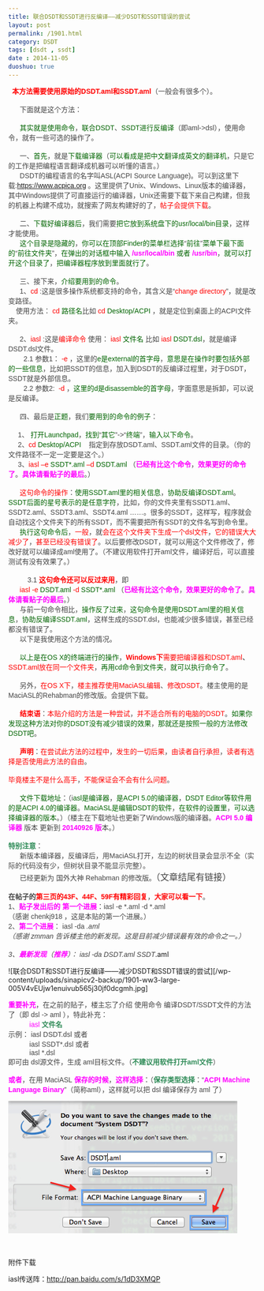 ```yaml
---
title: 联合DSDT和SSDT进行反编译——减少DSDT和SSDT错误的尝试
layout: post
permalink: /1901.html
category: DSDT
tags: [dsdt , ssdt]
date : 2014-11-05
duoshuo: true
---
```

<span style="font-size: 14px;"><span style="word-wrap: break-word; color: #444444; font-family: tahoma, 'Hiragino Sans GB', 'Wenquanyi Micro Hei', 微软雅黑, Arial, Verdana, sans-serif;"> <span style="word-wrap: break-word; font-weight: bold;"> <span style="word-wrap: break-word; color: #ff0000;">本方法需要使用原始的DSDT.aml和SSDT.aml</span></span>（一般会有很多个）。<br style="word-wrap: break-word;" /><br style="word-wrap: break-word;" />      下面就是这个方法：<br style="word-wrap: break-word;" /><br style="word-wrap: break-word;" />      <span style="word-wrap: break-word; color: #006400;">其实就是使用命令</span>，<span style="word-wrap: break-word; color: #006400;">联合DSDT</span>、<span style="word-wrap: break-word; color: #006400;">SSDT进行反编译</span>（即aml->dsl），使用命令，就有一些可选的操作了。<br style="word-wrap: break-word;" /><br style="word-wrap: break-word;" />      一、<span style="word-wrap: break-word; color: #006400;">首先</span>，就是<span style="word-wrap: break-word; color: #006400;">下载编译器</span>（<span style="word-wrap: break-word; color: #006400;">可以看成是把中文翻译成英文的翻译机</span>，只是它的工作是把编程语言翻译成机器可以听懂的语言。）<br style="word-wrap: break-word;" />      DSDT的编程语言的名字叫ASL(ACPI Source Language)。可以到这里下载:<a style="word-wrap: break-word; color: #2265a9;" href="https://www.acpica.org/" target="_blank">https://www.acpica.org</a> 。这里提供了Unix、Windows、Linux版本的编译器，其中Windows提供了可直接运行的编译器，Unix还需要下载下来自己构建，但我的机器上构建不成功，就搜索了网友构建好的了，<span style="word-wrap: break-word; color: #ff0000;">帖子会提供下载</span>。<br style="word-wrap: break-word;" /><br style="word-wrap: break-word;" />      二、<span style="word-wrap: break-word; color: #006400;">下载好编译器后</span>，我们需要<span style="word-wrap: break-word; color: #006400;">把它放到系统盘下的usr/local/bin目录</span>，这样才能使用。<br style="word-wrap: break-word;" />      <span style="word-wrap: break-word; color: #006400;">这个目录是隐藏的</span>，<span style="word-wrap: break-word; color: #006400;">你可以在顶部Finder的菜单栏选择</span>“<span style="word-wrap: break-word; color: #006400;">前往</span>”<span style="word-wrap: break-word; color: #006400;">菜单下最下面的</span>“<span style="word-wrap: break-word; color: #006400;">前往文件夹</span>”，<span style="word-wrap: break-word; color: #006400;">在弹出的对话框中输入 </span><span style="word-wrap: break-word; color: #ff00ff;"><span style="word-wrap: break-word; font-weight: bold;">/usr/local/bin</span></span><span style="word-wrap: break-word; color: #006400;"> 或者 </span><span style="word-wrap: break-word; color: #ff00ff;"><span style="word-wrap: break-word; font-weight: bold;">/usr/bin</span></span>，<span style="word-wrap: break-word; color: #006400;">就可以打开这个目录了</span>，<span style="word-wrap: break-word; color: #006400;">把编译器程序放到里面就行了</span>。<br style="word-wrap: break-word;" /><br style="word-wrap: break-word;" />      三、接下来，<span style="word-wrap: break-word; color: #006400;">介绍要用到的命令</span>。<br style="word-wrap: break-word;" />      1、<span style="word-wrap: break-word; color: #ff0000;">cd</span> :这是很多操作系统都支持的命令，其含义是“<span style="word-wrap: break-word; color: #ff0000;">change directory</span>”，就是改变路径。<br style="word-wrap: break-word;" />    使用方法： <span style="word-wrap: break-word; color: #ff0000;">cd </span><span style="word-wrap: break-word; color: #006400;">路径名</span>比如 <span style="word-wrap: break-word; color: #ff0000;">cd</span> <span style="word-wrap: break-word; color: #006400;">Desktop/ACPI</span> ，就是定位到桌面上的ACPI文件夹。<br style="word-wrap: break-word;" /><br style="word-wrap: break-word;" />      2、<span style="word-wrap: break-word; color: #ff0000;">iasl</span> :这是<span style="word-wrap: break-word; color: #ff0000;">编译命令</span> 使用： <span style="word-wrap: break-word; color: #ff0000;">iasl</span> <span style="word-wrap: break-word; color: #006400;">文件名</span> 比如 <span style="word-wrap: break-word; color: #ff0000;">iasl</span> <span style="word-wrap: break-word; color: #006400;">DSDT.dsl</span>，就是编译DSDT.dsl文件。<br style="word-wrap: break-word;" />        2.1 参数1： <span style="word-wrap: break-word; color: #ff0000;">-e</span> ，这里的<span style="word-wrap: break-word; color: #006400;">e是external的首字母</span>，<span style="word-wrap: break-word; color: #006400;">意思是在操作时要包括外部的一些信息</span>，比如把SSDT的信息，加入到DSDT的反编译过程里，对于DSDT，SSDT就是外部信息。<br style="word-wrap: break-word;" />        2.2 参数2:  <span style="word-wrap: break-word; color: #ff0000;">-d</span> ，<span style="word-wrap: break-word; color: #006400;">这里的d是disassemble的首字母</span>，字面意思是拆卸，可以说是反编译。<br style="word-wrap: break-word;" /><br style="word-wrap: break-word;" />      四、最后是<span style="word-wrap: break-word; color: #006400;">正题</span>，我们<span style="word-wrap: break-word; color: #006400;">要用到的命令的例子</span>：<br style="word-wrap: break-word;" /><br style="word-wrap: break-word;" />     1、 <span style="word-wrap: break-word; color: #006400;">打开Launchpad</span>，<span style="word-wrap: break-word; color: #006400;">找到</span>“<span style="word-wrap: break-word; color: #006400;">其它</span>”->“<span style="word-wrap: break-word; color: #006400;">终端</span>”，<span style="word-wrap: break-word; color: #006400;">输入以下命令</span>。<br style="word-wrap: break-word;" />     2、<span style="word-wrap: break-word; color: #ff0000;">cd </span><span style="word-wrap: break-word; color: #006400;">Desktop/ACPI</span>    指定到存放DSDT.aml、SSDT.aml文件的目录。</span><span style="word-wrap: break-word; color: #444444; font-family: tahoma, 'Hiragino Sans GB', 'Wenquanyi Micro Hei', 微软雅黑, Arial, Verdana, sans-serif;">（你的文件路径不一定一定要是这个。）</span><span style="word-wrap: break-word; color: #444444; font-family: tahoma, 'Hiragino Sans GB', 'Wenquanyi Micro Hei', 微软雅黑, Arial, Verdana, sans-serif;"><br style="word-wrap: break-word;" />     3、<span style="word-wrap: break-word; color: #ff0000;">iasl</span> <span style="word-wrap: break-word; color: #ff0000;">–e</span> <span style="word-wrap: break-word; color: #006400;">SSDT*.aml</span> <span style="word-wrap: break-word; color: #ff0000;">–d</span> <span style="word-wrap: break-word; color: #006400;">DSDT.aml </span></span><span style="word-wrap: break-word; color: #444444; font-family: tahoma, 'Hiragino Sans GB', 'Wenquanyi Micro Hei', 微软雅黑, Arial, Verdana, sans-serif;">（<span style="word-wrap: break-word; font-weight: bold;"><span style="word-wrap: break-word; color: #ff00ff;">已经有比这个命令</span></span>，</span><span style="word-wrap: break-word; font-family: tahoma, 'Hiragino Sans GB', 'Wenquanyi Micro Hei', 微软雅黑, Arial, Verdana, sans-serif; color: #ff00ff;"><span style="word-wrap: break-word;"><span style="word-wrap: break-word; font-weight: bold;">效果更好的命令了</span></span></span><span style="word-wrap: break-word; color: #444444; font-family: tahoma, 'Hiragino Sans GB', 'Wenquanyi Micro Hei', 微软雅黑, Arial, Verdana, sans-serif;">。<span style="word-wrap: break-word; color: #ff00ff;"><span style="word-wrap: break-word; font-weight: bold;">具体</span></span></span><span style="word-wrap: break-word; font-family: tahoma, 'Hiragino Sans GB', 'Wenquanyi Micro Hei', 微软雅黑, Arial, Verdana, sans-serif; color: #ff00ff;"><span style="word-wrap: break-word;"><span style="word-wrap: break-word; font-weight: bold;">请看贴子的最后</span></span></span><span style="word-wrap: break-word; color: #444444; font-family: tahoma, 'Hiragino Sans GB', 'Wenquanyi Micro Hei', 微软雅黑, Arial, Verdana, sans-serif;">。）</span><span style="word-wrap: break-word; color: #444444; font-family: tahoma, 'Hiragino Sans GB', 'Wenquanyi Micro Hei', 微软雅黑, Arial, Verdana, sans-serif;"><br style="word-wrap: break-word;" /><br style="word-wrap: break-word;" />      <span style="word-wrap: break-word; color: #ff0000;">这句命令的操作</span>：<span style="word-wrap: break-word; color: #006400;">使用SSDT.aml里的相关信息</span>，<span style="word-wrap: break-word; color: #006400;">协助反编译DSDT.aml</span>。<span style="word-wrap: break-word; color: #006400;">SSDT后面的星号表示的是任意字符</span>，比如，你的文件夹里有SSDT1.aml、SSDT2.aml、SSDT3.aml、SSDT4.aml ……。很多的SSDT，这样写，程序就会自动找这个文件夹下的所有SSDT，而不需要把所有SSDT的文件名写到命令里。</span><span style="word-wrap: break-word; color: #444444; font-family: tahoma, 'Hiragino Sans GB', 'Wenquanyi Micro Hei', 微软雅黑, Arial, Verdana, sans-serif;"> <br style="word-wrap: break-word;" />      <span style="word-wrap: break-word; color: #006400;">执行这句命令后</span>，<span style="word-wrap: break-word; color: #ff0000;">一般</span>，就<span style="word-wrap: break-word; color: #ff0000;">会在这个文件夹下生成一个dsl文件</span>，<span style="word-wrap: break-word; color: #ff0000;">它的错误大大减少了</span>，<span style="word-wrap: break-word; color: #ff0000;">甚至已经没有错误了</span>。以后要修改DSDT，就可以用这个文件修改了，修改好就可以编译成aml使用了。（不建议用软件打开aml文件，编译好后，可以直接测试有没有效果了。）</span></span><br style="word-wrap: break-word; color: #444444; font-family: tahoma, 'Hiragino Sans GB', 'Wenquanyi Micro Hei', 微软雅黑, Arial, Verdana, sans-serif; font-size: 14px;" /><br style="word-wrap: break-word; color: #444444; font-family: tahoma, 'Hiragino Sans GB', 'Wenquanyi Micro Hei', 微软雅黑, Arial, Verdana, sans-serif; font-size: 14px;" /><span style="font-size: 14px;"><span style="word-wrap: break-word; color: #444444; font-family: tahoma, 'Hiragino Sans GB', 'Wenquanyi Micro Hei', 微软雅黑, Arial, Verdana, sans-serif;">          3.1 </span><span style="word-wrap: break-word; color: #444444; font-family: tahoma, 'Hiragino Sans GB', 'Wenquanyi Micro Hei', 微软雅黑, Arial, Verdana, sans-serif;"><span style="word-wrap: break-word; color: #ff0000;"><span style="word-wrap: break-word; font-weight: bold;">这句命令还可以反过来用</span></span></span><span style="word-wrap: break-word; color: #444444; font-family: tahoma, 'Hiragino Sans GB', 'Wenquanyi Micro Hei', 微软雅黑, Arial, Verdana, sans-serif;">，即</span></span><br style="word-wrap: break-word; color: #444444; font-family: tahoma, 'Hiragino Sans GB', 'Wenquanyi Micro Hei', 微软雅黑, Arial, Verdana, sans-serif; font-size: 14px;" /><span style="font-size: 14px;"><span style="word-wrap: break-word; color: #444444; font-family: tahoma, 'Hiragino Sans GB', 'Wenquanyi Micro Hei', 微软雅黑, Arial, Verdana, sans-serif;">      </span><span style="word-wrap: break-word; color: #444444; font-family: tahoma, 'Hiragino Sans GB', 'Wenquanyi Micro Hei', 微软雅黑, Arial, Verdana, sans-serif;"><span style="word-wrap: break-word; color: #ff0000;">iasl</span> <span style="word-wrap: break-word; color: #ff0000;">-e</span> <span style="word-wrap: break-word; color: #006400;">DSDT.aml </span><span style="word-wrap: break-word; color: #ff0000;">-d</span> <span style="word-wrap: break-word; color: #006400;">SSDT*.aml </span></span><span style="word-wrap: break-word; color: #444444; font-family: tahoma, 'Hiragino Sans GB', 'Wenquanyi Micro Hei', 微软雅黑, Arial, Verdana, sans-serif;">（<span style="word-wrap: break-word; color: #ff00ff;"><span style="word-wrap: break-word; font-weight: bold;">已经</span></span></span><span style="word-wrap: break-word; font-family: tahoma, 'Hiragino Sans GB', 'Wenquanyi Micro Hei', 微软雅黑, Arial, Verdana, sans-serif; color: #ff00ff;"><span style="word-wrap: break-word;"><span style="word-wrap: break-word; font-weight: bold;">有比这个命令</span></span></span><span style="word-wrap: break-word; color: #444444; font-family: tahoma, 'Hiragino Sans GB', 'Wenquanyi Micro Hei', 微软雅黑, Arial, Verdana, sans-serif;">，</span><span style="word-wrap: break-word; font-family: tahoma, 'Hiragino Sans GB', 'Wenquanyi Micro Hei', 微软雅黑, Arial, Verdana, sans-serif; color: #ff00ff;"><span style="word-wrap: break-word;"><span style="word-wrap: break-word; font-weight: bold;">效果更好的命令了</span></span></span><span style="word-wrap: break-word; color: #444444; font-family: tahoma, 'Hiragino Sans GB', 'Wenquanyi Micro Hei', 微软雅黑, Arial, Verdana, sans-serif;">。<span style="word-wrap: break-word; color: #ff00ff;"><span style="word-wrap: break-word; font-weight: bold;">具体</span></span></span><span style="word-wrap: break-word; font-family: tahoma, 'Hiragino Sans GB', 'Wenquanyi Micro Hei', 微软雅黑, Arial, Verdana, sans-serif; color: #ff00ff;"><span style="word-wrap: break-word;"><span style="word-wrap: break-word; font-weight: bold;">请看贴子的最后</span></span></span><span style="word-wrap: break-word; color: #444444; font-family: tahoma, 'Hiragino Sans GB', 'Wenquanyi Micro Hei', 微软雅黑, Arial, Verdana, sans-serif;">。）</span></span><br style="word-wrap: break-word; color: #444444; font-family: tahoma, 'Hiragino Sans GB', 'Wenquanyi Micro Hei', 微软雅黑, Arial, Verdana, sans-serif; font-size: 14px;" /><span style="word-wrap: break-word; color: #444444; font-family: tahoma, 'Hiragino Sans GB', 'Wenquanyi Micro Hei', 微软雅黑, Arial, Verdana, sans-serif; font-size: 14px;">      与前一句命令相比，<span style="word-wrap: break-word; color: #006400;">操作反了过来</span>，<span style="word-wrap: break-word; color: #006400;">这句命令是使用DSDT.aml里的相关信息</span>，<span style="word-wrap: break-word; color: #006400;">协助反编译SSDT.aml</span>，这样生成的SSDT.dsl，也能减少很多错误，甚至已经都没有错误了。</span><br style="word-wrap: break-word; color: #444444; font-family: tahoma, 'Hiragino Sans GB', 'Wenquanyi Micro Hei', 微软雅黑, Arial, Verdana, sans-serif; font-size: 14px;" /><span style="font-size: 14px;"><span style="word-wrap: break-word; color: #444444; font-family: tahoma, 'Hiragino Sans GB', 'Wenquanyi Micro Hei', 微软雅黑, Arial, Verdana, sans-serif;">      以下是我使用这个方法的情况。<br style="word-wrap: break-word;" /><br style="word-wrap: break-word;" />     <span style="word-wrap: break-word; color: #006400;"> 以上是在OS X的终端进行的操作</span>，<span style="word-wrap: break-word; color: #ff0000;"><span style="word-wrap: break-word; font-weight: bold;">Windows下</span>需要把编译器和</span></span><span style="word-wrap: break-word; color: #444444; font-family: tahoma, 'Hiragino Sans GB', 'Wenquanyi Micro Hei', 微软雅黑, Arial, Verdana, sans-serif;"><span style="word-wrap: break-word; color: #ff0000;">DSDT.aml</span></span><span style="word-wrap: break-word; font-family: tahoma, 'Hiragino Sans GB', 'Wenquanyi Micro Hei', 微软雅黑, Arial, Verdana, sans-serif;"><span style="word-wrap: break-word;">、</span></span><span style="word-wrap: break-word; color: #444444; font-family: tahoma, 'Hiragino Sans GB', 'Wenquanyi Micro Hei', 微软雅黑, Arial, Verdana, sans-serif;"><span style="word-wrap: break-word; color: #ff0000;">SSDT.aml放在同一个文件夹</span>，</span><span style="word-wrap: break-word; font-family: tahoma, 'Hiragino Sans GB', 'Wenquanyi Micro Hei', 微软雅黑, Arial, Verdana, sans-serif; color: #006400;"><span style="word-wrap: break-word;">再用cd命令到文件夹</span></span><span style="word-wrap: break-word; color: #444444; font-family: tahoma, 'Hiragino Sans GB', 'Wenquanyi Micro Hei', 微软雅黑, Arial, Verdana, sans-serif;">，</span><span style="word-wrap: break-word; font-family: tahoma, 'Hiragino Sans GB', 'Wenquanyi Micro Hei', 微软雅黑, Arial, Verdana, sans-serif; color: #006400;"><span style="word-wrap: break-word;">就可以执行命令了</span></span><span style="word-wrap: break-word; color: #444444; font-family: tahoma, 'Hiragino Sans GB', 'Wenquanyi Micro Hei', 微软雅黑, Arial, Verdana, sans-serif;">。</span></span><br style="word-wrap: break-word; color: #444444; font-family: tahoma, 'Hiragino Sans GB', 'Wenquanyi Micro Hei', 微软雅黑, Arial, Verdana, sans-serif; font-size: 14px;" /><br style="word-wrap: break-word; color: #444444; font-family: tahoma, 'Hiragino Sans GB', 'Wenquanyi Micro Hei', 微软雅黑, Arial, Verdana, sans-serif; font-size: 14px;" /><span style="font-size: 14px;"><span style="word-wrap: break-word; color: #444444; font-family: tahoma, 'Hiragino Sans GB', 'Wenquanyi Micro Hei', 微软雅黑, Arial, Verdana, sans-serif;">      另外，</span><span style="word-wrap: break-word; font-family: tahoma, 'Hiragino Sans GB', 'Wenquanyi Micro Hei', 微软雅黑, Arial, Verdana, sans-serif; color: #ff0000;"><span style="word-wrap: break-word;">在OS X下</span></span><span style="word-wrap: break-word; color: #444444; font-family: tahoma, 'Hiragino Sans GB', 'Wenquanyi Micro Hei', 微软雅黑, Arial, Verdana, sans-serif;">，</span><span style="word-wrap: break-word; font-family: tahoma, 'Hiragino Sans GB', 'Wenquanyi Micro Hei', 微软雅黑, Arial, Verdana, sans-serif; color: #ff0000;"><span style="word-wrap: break-word;">楼主推荐使用MaciASL编辑</span></span><span style="word-wrap: break-word; color: #444444; font-family: tahoma, 'Hiragino Sans GB', 'Wenquanyi Micro Hei', 微软雅黑, Arial, Verdana, sans-serif;">、</span><span style="word-wrap: break-word; font-family: tahoma, 'Hiragino Sans GB', 'Wenquanyi Micro Hei', 微软雅黑, Arial, Verdana, sans-serif; color: #ff0000;"><span style="word-wrap: break-word;">修改DSDT</span></span><span style="word-wrap: break-word; color: #444444; font-family: tahoma, 'Hiragino Sans GB', 'Wenquanyi Micro Hei', 微软雅黑, Arial, Verdana, sans-serif;">。楼主使用的是MaciASL的Rehabman的修改版。会提供下载。</span></span><br style="word-wrap: break-word; color: #444444; font-family: tahoma, 'Hiragino Sans GB', 'Wenquanyi Micro Hei', 微软雅黑, Arial, Verdana, sans-serif; font-size: 14px;" /><br style="word-wrap: break-word; color: #444444; font-family: tahoma, 'Hiragino Sans GB', 'Wenquanyi Micro Hei', 微软雅黑, Arial, Verdana, sans-serif; font-size: 14px;" /><span style="font-size: 14px;"><span style="word-wrap: break-word; color: #444444; font-family: tahoma, 'Hiragino Sans GB', 'Wenquanyi Micro Hei', 微软雅黑, Arial, Verdana, sans-serif;">      </span><span style="word-wrap: break-word; font-family: tahoma, 'Hiragino Sans GB', 'Wenquanyi Micro Hei', 微软雅黑, Arial, Verdana, sans-serif; color: #ff0000;"><span style="word-wrap: break-word;"><span style="word-wrap: break-word; font-weight: bold;">结束语</span></span></span><span style="word-wrap: break-word; color: #444444; font-family: tahoma, 'Hiragino Sans GB', 'Wenquanyi Micro Hei', 微软雅黑, Arial, Verdana, sans-serif;">：</span><span style="word-wrap: break-word; font-family: tahoma, 'Hiragino Sans GB', 'Wenquanyi Micro Hei', 微软雅黑, Arial, Verdana, sans-serif; color: #ff0000;"><span style="word-wrap: break-word;">本贴介绍的方法是一种尝试</span></span><span style="word-wrap: break-word; color: #444444; font-family: tahoma, 'Hiragino Sans GB', 'Wenquanyi Micro Hei', 微软雅黑, Arial, Verdana, sans-serif;">，</span><span style="word-wrap: break-word; font-family: tahoma, 'Hiragino Sans GB', 'Wenquanyi Micro Hei', 微软雅黑, Arial, Verdana, sans-serif; color: #ff0000;"><span style="word-wrap: break-word;">并不适合所有的电脑的DSDT</span></span><span style="word-wrap: break-word; color: #444444; font-family: tahoma, 'Hiragino Sans GB', 'Wenquanyi Micro Hei', 微软雅黑, Arial, Verdana, sans-serif;">。</span><span style="word-wrap: break-word; font-family: tahoma, 'Hiragino Sans GB', 'Wenquanyi Micro Hei', 微软雅黑, Arial, Verdana, sans-serif; color: #006400;"><span style="word-wrap: break-word;">如果你发现这种方法对你的DSDT没有减少错误的效果</span></span><span style="word-wrap: break-word; color: #444444; font-family: tahoma, 'Hiragino Sans GB', 'Wenquanyi Micro Hei', 微软雅黑, Arial, Verdana, sans-serif;">，</span><span style="word-wrap: break-word; font-family: tahoma, 'Hiragino Sans GB', 'Wenquanyi Micro Hei', 微软雅黑, Arial, Verdana, sans-serif; color: #006400;"><span style="word-wrap: break-word;">那就还是按照一般的方法修改DSDT吧</span></span><span style="word-wrap: break-word; color: #444444; font-family: tahoma, 'Hiragino Sans GB', 'Wenquanyi Micro Hei', 微软雅黑, Arial, Verdana, sans-serif;">。</span></span><br style="word-wrap: break-word; color: #444444; font-family: tahoma, 'Hiragino Sans GB', 'Wenquanyi Micro Hei', 微软雅黑, Arial, Verdana, sans-serif; font-size: 14px;" /><br style="word-wrap: break-word; color: #444444; font-family: tahoma, 'Hiragino Sans GB', 'Wenquanyi Micro Hei', 微软雅黑, Arial, Verdana, sans-serif; font-size: 14px;" /><span style="font-size: 14px;"><span style="word-wrap: break-word; color: #444444; font-family: tahoma, 'Hiragino Sans GB', 'Wenquanyi Micro Hei', 微软雅黑, Arial, Verdana, sans-serif;">     </span><span style="word-wrap: break-word; font-weight: bold; color: #444444; font-family: tahoma, 'Hiragino Sans GB', 'Wenquanyi Micro Hei', 微软雅黑, Arial, Verdana, sans-serif;"> <span style="word-wrap: break-word; color: #ff0000;">声明</span></span><span style="word-wrap: break-word; color: #444444; font-family: tahoma, 'Hiragino Sans GB', 'Wenquanyi Micro Hei', 微软雅黑, Arial, Verdana, sans-serif;">：</span><span style="word-wrap: break-word; font-family: tahoma, 'Hiragino Sans GB', 'Wenquanyi Micro Hei', 微软雅黑, Arial, Verdana, sans-serif; color: #ff0000;"><span style="word-wrap: break-word;">在尝试此方法的过程中</span></span><span style="word-wrap: break-word; color: #444444; font-family: tahoma, 'Hiragino Sans GB', 'Wenquanyi Micro Hei', 微软雅黑, Arial, Verdana, sans-serif;">，</span><span style="word-wrap: break-word; font-family: tahoma, 'Hiragino Sans GB', 'Wenquanyi Micro Hei', 微软雅黑, Arial, Verdana, sans-serif; color: #ff0000;"><span style="word-wrap: break-word;">发生的一切后果</span></span><span style="word-wrap: break-word; color: #444444; font-family: tahoma, 'Hiragino Sans GB', 'Wenquanyi Micro Hei', 微软雅黑, Arial, Verdana, sans-serif;">，</span><span style="word-wrap: break-word; font-family: tahoma, 'Hiragino Sans GB', 'Wenquanyi Micro Hei', 微软雅黑, Arial, Verdana, sans-serif; color: #ff0000;"><span style="word-wrap: break-word;">由读者自行承担</span></span><span style="word-wrap: break-word; color: #444444; font-family: tahoma, 'Hiragino Sans GB', 'Wenquanyi Micro Hei', 微软雅黑, Arial, Verdana, sans-serif;">，</span><span style="word-wrap: break-word; font-family: tahoma, 'Hiragino Sans GB', 'Wenquanyi Micro Hei', 微软雅黑, Arial, Verdana, sans-serif; color: #ff0000;"><span style="word-wrap: break-word;">读者有选择是否使用此方法的自由</span></span><span style="word-wrap: break-word; color: #444444; font-family: tahoma, 'Hiragino Sans GB', 'Wenquanyi Micro Hei', 微软雅黑, Arial, Verdana, sans-serif;">。</span></span><br style="word-wrap: break-word; color: #444444; font-family: tahoma, 'Hiragino Sans GB', 'Wenquanyi Micro Hei', 微软雅黑, Arial, Verdana, sans-serif; font-size: 14px;" /><br style="word-wrap: break-word; color: #444444; font-family: tahoma, 'Hiragino Sans GB', 'Wenquanyi Micro Hei', 微软雅黑, Arial, Verdana, sans-serif; font-size: 14px;" /><span style="font-size: 14px;"><span style="word-wrap: break-word; font-family: tahoma, 'Hiragino Sans GB', 'Wenquanyi Micro Hei', 微软雅黑, Arial, Verdana, sans-serif; color: #ff0000;"><span style="word-wrap: break-word;">毕竟楼主不是什么高手</span></span><span style="word-wrap: break-word; color: #444444; font-family: tahoma, 'Hiragino Sans GB', 'Wenquanyi Micro Hei', 微软雅黑, Arial, Verdana, sans-serif;">，</span><span style="word-wrap: break-word; font-family: tahoma, 'Hiragino Sans GB', 'Wenquanyi Micro Hei', 微软雅黑, Arial, Verdana, sans-serif; color: #ff0000;"><span style="word-wrap: break-word;">不能保证会不会有什么问题</span></span><span style="word-wrap: break-word; color: #444444; font-family: tahoma, 'Hiragino Sans GB', 'Wenquanyi Micro Hei', 微软雅黑, Arial, Verdana, sans-serif;">。</span></span><br style="word-wrap: break-word; color: #444444; font-family: tahoma, 'Hiragino Sans GB', 'Wenquanyi Micro Hei', 微软雅黑, Arial, Verdana, sans-serif; font-size: 14px;" /><br style="word-wrap: break-word; color: #444444; font-family: tahoma, 'Hiragino Sans GB', 'Wenquanyi Micro Hei', 微软雅黑, Arial, Verdana, sans-serif; font-size: 14px;" /><span style="font-size: 14px;"><span style="word-wrap: break-word; color: #444444; font-family: tahoma, 'Hiragino Sans GB', 'Wenquanyi Micro Hei', 微软雅黑, Arial, Verdana, sans-serif;">      </span><span style="word-wrap: break-word; font-family: tahoma, 'Hiragino Sans GB', 'Wenquanyi Micro Hei', 微软雅黑, Arial, Verdana, sans-serif; color: #006400;"><span style="word-wrap: break-word;">文件下载地址</span></span><span style="word-wrap: break-word; color: #444444; font-family: tahoma, 'Hiragino Sans GB', 'Wenquanyi Micro Hei', 微软雅黑, Arial, Verdana, sans-serif;">：（i</span><span style="word-wrap: break-word; font-family: tahoma, 'Hiragino Sans GB', 'Wenquanyi Micro Hei', 微软雅黑, Arial, Verdana, sans-serif; color: #006400;"><span style="word-wrap: break-word;">asl</span></span><span style="word-wrap: break-word; font-family: tahoma, 'Hiragino Sans GB', 'Wenquanyi Micro Hei', 微软雅黑, Arial, Verdana, sans-serif; color: #006400;"><span style="word-wrap: break-word;">是编译器</span></span><span style="word-wrap: break-word; color: #444444; font-family: tahoma, 'Hiragino Sans GB', 'Wenquanyi Micro Hei', 微软雅黑, Arial, Verdana, sans-serif;">，</span><span style="word-wrap: break-word; font-family: tahoma, 'Hiragino Sans GB', 'Wenquanyi Micro Hei', 微软雅黑, Arial, Verdana, sans-serif; color: #006400;"><span style="word-wrap: break-word;">是ACPI 5.0的编译器</span></span><span style="word-wrap: break-word; color: #444444; font-family: tahoma, 'Hiragino Sans GB', 'Wenquanyi Micro Hei', 微软雅黑, Arial, Verdana, sans-serif;">，</span><span style="word-wrap: break-word; font-family: tahoma, 'Hiragino Sans GB', 'Wenquanyi Micro Hei', 微软雅黑, Arial, Verdana, sans-serif; color: #006400;"><span style="word-wrap: break-word;">DSDT Editor等软件用的是ACPI 4.0的编译器</span></span><span style="word-wrap: break-word; color: #444444; font-family: tahoma, 'Hiragino Sans GB', 'Wenquanyi Micro Hei', 微软雅黑, Arial, Verdana, sans-serif;">。</span><span style="word-wrap: break-word; font-family: tahoma, 'Hiragino Sans GB', 'Wenquanyi Micro Hei', 微软雅黑, Arial, Verdana, sans-serif; color: #006400;"><span style="word-wrap: break-word;">MaciASL是编辑DSDT的软件</span></span><span style="word-wrap: break-word; color: #444444; font-family: tahoma, 'Hiragino Sans GB', 'Wenquanyi Micro Hei', 微软雅黑, Arial, Verdana, sans-serif;">，</span><span style="word-wrap: break-word; font-family: tahoma, 'Hiragino Sans GB', 'Wenquanyi Micro Hei', 微软雅黑, Arial, Verdana, sans-serif; color: #006400;"><span style="word-wrap: break-word;">在软件的设置里</span></span><span style="word-wrap: break-word; color: #444444; font-family: tahoma, 'Hiragino Sans GB', 'Wenquanyi Micro Hei', 微软雅黑, Arial, Verdana, sans-serif;">，</span><span style="word-wrap: break-word; font-family: tahoma, 'Hiragino Sans GB', 'Wenquanyi Micro Hei', 微软雅黑, Arial, Verdana, sans-serif; color: #006400;"><span style="word-wrap: break-word;">可以选择编译器的版本</span></span><span style="word-wrap: break-word; color: #444444; font-family: tahoma, 'Hiragino Sans GB', 'Wenquanyi Micro Hei', 微软雅黑, Arial, Verdana, sans-serif;">。）（楼主在下载地址也更新了Windows版的编译器。</span><span style="word-wrap: break-word; font-family: tahoma, 'Hiragino Sans GB', 'Wenquanyi Micro Hei', 微软雅黑, Arial, Verdana, sans-serif; color: #ff00ff;"><span style="word-wrap: break-word;"><span style="word-wrap: break-word;"><span style="word-wrap: break-word; font-weight: bold;">ACPI 5.0 编译器</span></span></span></span><span style="word-wrap: break-word; color: #444444; font-family: tahoma, 'Hiragino Sans GB', 'Wenquanyi Micro Hei', 微软雅黑, Arial, Verdana, sans-serif;"><span style="word-wrap: break-word;"> 版本 更新到 </span></span><span style="word-wrap: break-word; font-family: tahoma, 'Hiragino Sans GB', 'Wenquanyi Micro Hei', 微软雅黑, Arial, Verdana, sans-serif; color: #ff00ff;"><span style="word-wrap: break-word;"><span style="word-wrap: break-word; font-weight: bold;"><span style="word-wrap: break-word;">20140926</span><span style="word-wrap: break-word;"> 版</span></span></span></span><span style="word-wrap: break-word; color: #444444; font-family: tahoma, 'Hiragino Sans GB', 'Wenquanyi Micro Hei', 微软雅黑, Arial, Verdana, sans-serif;"><span style="word-wrap: break-word;">本。</span></span><span style="word-wrap: break-word; color: #444444; font-family: tahoma, 'Hiragino Sans GB', 'Wenquanyi Micro Hei', 微软雅黑, Arial, Verdana, sans-serif;">）<br style="word-wrap: break-word;" /></span></span><br style="word-wrap: break-word; color: #444444; font-family: tahoma, 'Hiragino Sans GB', 'Wenquanyi Micro Hei', 微软雅黑, Arial, Verdana, sans-serif; font-size: 14px;" /><span style="font-size: 14px;"><span style="word-wrap: break-word; color: #444444; font-family: tahoma, 'Hiragino Sans GB', 'Wenquanyi Micro Hei', 微软雅黑, Arial, Verdana, sans-serif;"><span style="word-wrap: break-word; color: #2e8b57;"><span style="word-wrap: break-word; font-weight: bold;">特别注意</span></span></span><span style="word-wrap: break-word; color: #444444; font-family: tahoma, 'Hiragino Sans GB', 'Wenquanyi Micro Hei', 微软雅黑, Arial, Verdana, sans-serif;">：</span></span><br style="word-wrap: break-word; color: #444444; font-family: tahoma, 'Hiragino Sans GB', 'Wenquanyi Micro Hei', 微软雅黑, Arial, Verdana, sans-serif; font-size: 14px;" /><span style="word-wrap: break-word; color: #444444; font-family: tahoma, 'Hiragino Sans GB', 'Wenquanyi Micro Hei', 微软雅黑, Arial, Verdana, sans-serif; font-size: 14px;">      新版本编译器，反编译后，用MaciASL打开，左边的树状目录会显示不全（实际的代码没有少，但树状目录不能显示完整）。</span><br style="word-wrap: break-word; color: #444444; font-family: tahoma, 'Hiragino Sans GB', 'Wenquanyi Micro Hei', 微软雅黑, Arial, Verdana, sans-serif; font-size: 14px;" /><span style="font-size: 14px;"><span style="word-wrap: break-word; color: #444444; font-family: tahoma, 'Hiragino Sans GB', 'Wenquanyi Micro Hei', 微软雅黑, Arial, Verdana, sans-serif;">      已经更新为 国外大神 Rehabman 的修改版。</span><span style="word-wrap: break-word; color: #444444; font-family: tahoma, 'Hiragino Sans GB', 'Wenquanyi Micro Hei', 微软雅黑, Arial, Verdana, sans-serif;"><span style="font-size: large;">（文章结尾有链接）</span></span><span style="word-wrap: break-word; color: #444444; font-family: tahoma, 'Hiragino Sans GB', 'Wenquanyi Micro Hei', 微软雅黑, Arial, Verdana, sans-serif;"><br style="word-wrap: break-word;" /></span></span><br style="word-wrap: break-word; color: #444444; font-family: tahoma, 'Hiragino Sans GB', 'Wenquanyi Micro Hei', 微软雅黑, Arial, Verdana, sans-serif; font-size: 14px;" /><span style="font-size: 14px;"><span style="word-wrap: break-word; color: #444444; font-family: tahoma, 'Hiragino Sans GB', 'Wenquanyi Micro Hei', 微软雅黑, Arial, Verdana, sans-serif;"><span style="word-wrap: break-word; font-weight: bold;">在帖子的<span style="word-wrap: break-word; color: #ff0000;">第三页的43F、44F、59F有精彩回复</span></span>，<span style="word-wrap: break-word; color: #ff0000;"><span style="word-wrap: break-word; font-weight: bold;">大家可以看一下</span></span>。</span><span style="word-wrap: break-word; color: #444444; font-family: tahoma, 'Hiragino Sans GB', 'Wenquanyi Micro Hei', 微软雅黑, Arial, Verdana, sans-serif;"><br style="word-wrap: break-word;" /></span><span style="word-wrap: break-word; color: #444444; font-family: tahoma, 'Hiragino Sans GB', 'Wenquanyi Micro Hei', 微软雅黑, Arial, Verdana, sans-serif;">1、</span><span style="word-wrap: break-word; font-family: tahoma, 'Hiragino Sans GB', 'Wenquanyi Micro Hei', 微软雅黑, Arial, Verdana, sans-serif; color: #ff00ff;"><span style="word-wrap: break-word;"><span style="word-wrap: break-word; font-weight: bold;">贴子发出后的 第一个进展</span></span></span><span style="word-wrap: break-word; color: #444444; font-family: tahoma, 'Hiragino Sans GB', 'Wenquanyi Micro Hei', 微软雅黑, Arial, Verdana, sans-serif;">：iasl -e *.aml -d *.aml</span></span><br style="word-wrap: break-word; color: #444444; font-family: tahoma, 'Hiragino Sans GB', 'Wenquanyi Micro Hei', 微软雅黑, Arial, Verdana, sans-serif; font-size: 14px;" /><span style="font-size: 14px;"><span style="word-wrap: break-word; color: #444444; font-family: tahoma, 'Hiragino Sans GB', 'Wenquanyi Micro Hei', 微软雅黑, Arial, Verdana, sans-serif;">（感谢 chenkj918 ，这是本贴的第一个进展。）</span><span style="word-wrap: break-word; color: #444444; font-family: tahoma, 'Hiragino Sans GB', 'Wenquanyi Micro Hei', 微软雅黑, Arial, Verdana, sans-serif;"><br style="word-wrap: break-word;" />2、<span style="word-wrap: break-word; color: #ff00ff;"><span style="word-wrap: break-word; font-weight: bold;">第二个进展</span></span>： iasl -da *.aml<br style="word-wrap: break-word;" />（感谢 zmman 告诉楼主他的新发现。这是目前减少错误最有效的命令之一。）</span><span style="word-wrap: break-word; color: #444444; font-family: tahoma, 'Hiragino Sans GB', 'Wenquanyi Micro Hei', 微软雅黑, Arial, Verdana, sans-serif;"><br style="word-wrap: break-word;" /></span></span><br style="word-wrap: break-word; color: #444444; font-family: tahoma, 'Hiragino Sans GB', 'Wenquanyi Micro Hei', 微软雅黑, Arial, Verdana, sans-serif; font-size: 14px;" /><span style="font-size: 14px;"><span style="word-wrap: break-word; color: #444444; font-family: tahoma, 'Hiragino Sans GB', 'Wenquanyi Micro Hei', 微软雅黑, Arial, Verdana, sans-serif;">3、<span style="word-wrap: break-word; color: #ff00ff;"><span style="word-wrap: break-word; font-weight: bold;">最新发现</span></span>（<span style="word-wrap: break-word; color: #ff00ff;"><span style="word-wrap: break-word; font-weight: bold;">推荐</span></span>）： iasl -da DSDT.aml SSDT*.aml</span></span>

![联合DSDT和SSDT进行反编译——减少DSDT和SSDT错误的尝试][/wp-content/uploads/sinapicv2-backup/1901-ww3-large-005V4vEUjw1enuivub565j30jf0dcgmh.jpg]

<p style="word-wrap: break-word; margin: 0px; padding: 0px; color: #444444; font-family: tahoma, 'Hiragino Sans GB', 'Wenquanyi Micro Hei', 微软雅黑, Arial, Verdana, sans-serif; font-size: 14px;" align="left">
  <span style="font-size: 14px;"><span style="word-wrap: break-word;"><span style="word-wrap: break-word;"><span style="word-wrap: break-word; color: #ff00ff;"><span style="word-wrap: break-word; font-weight: bold;">重要补充</span></span></span></span>，<span style="word-wrap: break-word;">在之前的贴子，楼主忘了介绍 使用命令 编译DSDT/SSDT文件的方法了（即 dsl -> aml ），特此补充：<br style="word-wrap: break-word;" />           <span style="word-wrap: break-word; color: #ff00ff;"><span style="word-wrap: break-word;">iasl</span></span> <span style="word-wrap: break-word; color: #2e8b57;"><span style="word-wrap: break-word;"><span style="word-wrap: break-word; font-weight: bold;">文件名</span></span></span><br style="word-wrap: break-word;" />示例： iasl DSDT.dsl 或者<br style="word-wrap: break-word;" />           iasl SSDT*.dsl 或者<br style="word-wrap: break-word;" />           iasl *.dsl<br style="word-wrap: break-word;" />即可由 dsl源文件，生成 aml目标文件。（<span style="word-wrap: break-word; color: #2e8b57;"><span style="word-wrap: break-word;"><span style="word-wrap: break-word; font-weight: bold;">不建议用软件打开aml文件</span></span></span>）</span></span><br style="word-wrap: break-word;" /><br style="word-wrap: break-word;" /><span style="font-size: 14px;"><span style="word-wrap: break-word;"><span style="word-wrap: break-word;"><span style="word-wrap: break-word; color: #ff00ff;"><span style="word-wrap: break-word; font-weight: bold;">或者</span></span></span></span>，<span style="word-wrap: break-word;">在用 MaciASL <span style="word-wrap: break-word; color: #ff00ff;"><span style="word-wrap: break-word;"><span style="word-wrap: break-word; font-weight: bold;">保存的时候</span></span></span>，<span style="word-wrap: break-word; color: #ff00ff;"><span style="word-wrap: break-word;"><span style="word-wrap: break-word; font-weight: bold;">这样选择</span></span></span>：（<span style="word-wrap: break-word; color: #2e8b57;"><span style="word-wrap: break-word; font-weight: bold;">保存类型选择</span></span>：“<span style="word-wrap: break-word; color: #ff00ff;"><span style="word-wrap: break-word; font-weight: bold;">ACPI Machine Language Binary</span></span>”（简称aml），这样就可以把 dsl 编译保存为 aml 了）</span></span>
</p>

![](/wp-content/uploads/sinapicv2-backup/1901-ww3-large-005V4vEUjw1enuivw2kmuj30cx07gmyg.jpg)

<p style="word-wrap: break-word; margin: 0px; padding: 0px; color: #444444; font-family: tahoma, 'Hiragino Sans GB', 'Wenquanyi Micro Hei', 微软雅黑, Arial, Verdana, sans-serif; font-size: 14px;" align="center">
  <p>
    &nbsp;
  </p>
  

附件下载

iasl传送阵：http://pan.baidu.com/s/1dD3XMQP

